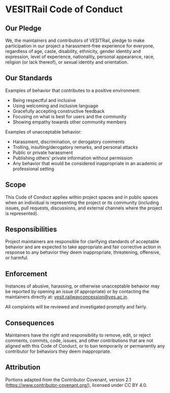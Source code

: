 # VESITRail Code of Conduct

## Our Pledge

We, the maintainers and contributors of VESITRail, pledge to make participation in our project a harassment-free experience for everyone, regardless of age, caste, disability, ethnicity, gender identity and expression, level of experience, nationality, personal appearance, race, religion (or lack thereof), or sexual identity and orientation.

## Our Standards

Examples of behavior that contributes to a positive environment:

- Being respectful and inclusive
- Using welcoming and inclusive language
- Gracefully accepting constructive feedback
- Focusing on what is best for users and the community
- Showing empathy towards other community members

Examples of unacceptable behavior:

- Harassment, discrimination, or derogatory comments
- Trolling, insulting/derogatory remarks, and personal attacks
- Public or private harassment
- Publishing others' private information without permission
- Any behavior that would be considered inappropriate in an academic or professional setting

## Scope

This Code of Conduct applies within project spaces and in public spaces when an individual is representing the project or its community (including issues, pull requests, discussions, and external channels where the project is represented).

## Responsibilities

Project maintainers are responsible for clarifying standards of acceptable behavior and are expected to take appropriate and fair corrective action in response to any behavior they deem inappropriate, threatening, offensive, or harmful.

## Enforcement

Instances of abusive, harassing, or otherwise unacceptable behavior may be reported by opening an issue (if appropriate) or by contacting the maintainers directly at: vesit.railwayconcession@ves.ac.in.

All complaints will be reviewed and investigated promptly and fairly.

## Consequences

Maintainers have the right and responsibility to remove, edit, or reject comments, commits, code, issues, and other contributions that are not aligned with this Code of Conduct, or to ban temporarily or permanently any contributor for behaviors they deem inappropriate.

## Attribution

Portions adapted from the Contributor Covenant, version 2.1 (https://www.contributor-covenant.org/), licensed under CC BY 4.0.
